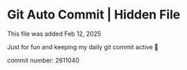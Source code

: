 # Git Auto Commit | Hidden File

This file was added Feb 12, 2025

Just for fun and keeping my daily git commit active 🤪

commit number: 2611040
